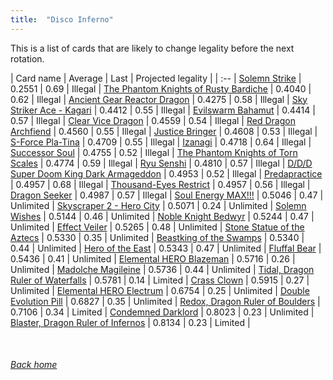 ```yaml
---
title:  "Disco Inferno"
---
```


This is a list of cards that are likely to change legality before the next rotation.

| Card name | Average | Last | Projected legality |
| :-- |
[Solemn Strike](https://db.ygoprodeck.com/card/?search=Solemn%20Strike) | 0.2551 | 0.69 | Illegal |
[The Phantom Knights of Rusty Bardiche](https://db.ygoprodeck.com/card/?search=The%20Phantom%20Knights%20of%20Rusty%20Bardiche) | 0.4040 | 0.62 | Illegal |
[Ancient Gear Reactor Dragon](https://db.ygoprodeck.com/card/?search=Ancient%20Gear%20Reactor%20Dragon) | 0.4275 | 0.58 | Illegal |
[Sky Striker Ace - Kagari](https://db.ygoprodeck.com/card/?search=Sky%20Striker%20Ace%20-%20Kagari) | 0.4412 | 0.55 | Illegal |
[Evilswarm Bahamut](https://db.ygoprodeck.com/card/?search=Evilswarm%20Bahamut) | 0.4414 | 0.57 | Illegal |
[Clear Vice Dragon](https://db.ygoprodeck.com/card/?search=Clear%20Vice%20Dragon) | 0.4559 | 0.54 | Illegal |
[Red Dragon Archfiend](https://db.ygoprodeck.com/card/?search=Red%20Dragon%20Archfiend) | 0.4560 | 0.55 | Illegal |
[Justice Bringer](https://db.ygoprodeck.com/card/?search=Justice%20Bringer) | 0.4608 | 0.53 | Illegal |
[S-Force Pla-Tina](https://db.ygoprodeck.com/card/?search=S-Force%20Pla-Tina) | 0.4709 | 0.55 | Illegal |
[Izanagi](https://db.ygoprodeck.com/card/?search=Izanagi) | 0.4718 | 0.64 | Illegal |
[Successor Soul](https://db.ygoprodeck.com/card/?search=Successor%20Soul) | 0.4755 | 0.52 | Illegal |
[The Phantom Knights of Torn Scales](https://db.ygoprodeck.com/card/?search=The%20Phantom%20Knights%20of%20Torn%20Scales) | 0.4774 | 0.59 | Illegal |
[Ryu Senshi](https://db.ygoprodeck.com/card/?search=Ryu%20Senshi) | 0.4810 | 0.57 | Illegal |
[D/D/D Super Doom King Dark Armageddon](https://db.ygoprodeck.com/card/?search=D/D/D%20Super%20Doom%20King%20Dark%20Armageddon) | 0.4953 | 0.52 | Illegal |
[Predapractice](https://db.ygoprodeck.com/card/?search=Predapractice) | 0.4957 | 0.68 | Illegal |
[Thousand-Eyes Restrict](https://db.ygoprodeck.com/card/?search=Thousand-Eyes%20Restrict) | 0.4957 | 0.56 | Illegal |
[Dragon Seeker](https://db.ygoprodeck.com/card/?search=Dragon%20Seeker) | 0.4987 | 0.57 | Illegal |
[Soul Energy MAX!!!](https://db.ygoprodeck.com/card/?search=Soul%20Energy%20MAX!!!) | 0.5046 | 0.47 | Unlimited |
[Skyscraper 2 - Hero City](https://db.ygoprodeck.com/card/?search=Skyscraper%202%20-%20Hero%20City) | 0.5071 | 0.24 | Unlimited |
[Solemn Wishes](https://db.ygoprodeck.com/card/?search=Solemn%20Wishes) | 0.5144 | 0.46 | Unlimited |
[Noble Knight Bedwyr](https://db.ygoprodeck.com/card/?search=Noble%20Knight%20Bedwyr) | 0.5244 | 0.47 | Unlimited |
[Effect Veiler](https://db.ygoprodeck.com/card/?search=Effect%20Veiler) | 0.5265 | 0.48 | Unlimited |
[Stone Statue of the Aztecs](https://db.ygoprodeck.com/card/?search=Stone%20Statue%20of%20the%20Aztecs) | 0.5330 | 0.35 | Unlimited |
[Beastking of the Swamps](https://db.ygoprodeck.com/card/?search=Beastking%20of%20the%20Swamps) | 0.5340 | 0.44 | Unlimited |
[Hero of the East](https://db.ygoprodeck.com/card/?search=Hero%20of%20the%20East) | 0.5343 | 0.47 | Unlimited |
[Fluffal Bear](https://db.ygoprodeck.com/card/?search=Fluffal%20Bear) | 0.5436 | 0.41 | Unlimited |
[Elemental HERO Blazeman](https://db.ygoprodeck.com/card/?search=Elemental%20HERO%20Blazeman) | 0.5716 | 0.26 | Unlimited |
[Madolche Magileine](https://db.ygoprodeck.com/card/?search=Madolche%20Magileine) | 0.5736 | 0.44 | Unlimited |
[Tidal, Dragon Ruler of Waterfalls](https://db.ygoprodeck.com/card/?search=Tidal,%20Dragon%20Ruler%20of%20Waterfalls) | 0.5781 | 0.14 | Limited |
[Crass Clown](https://db.ygoprodeck.com/card/?search=Crass%20Clown) | 0.5915 | 0.27 | Unlimited |
[Elemental HERO Electrum](https://db.ygoprodeck.com/card/?search=Elemental%20HERO%20Electrum) | 0.6754 | 0.25 | Unlimited |
[Double Evolution Pill](https://db.ygoprodeck.com/card/?search=Double%20Evolution%20Pill) | 0.6827 | 0.35 | Unlimited |
[Redox, Dragon Ruler of Boulders](https://db.ygoprodeck.com/card/?search=Redox,%20Dragon%20Ruler%20of%20Boulders) | 0.7106 | 0.34 | Limited |
[Condemned Darklord](https://db.ygoprodeck.com/card/?search=Condemned%20Darklord) | 0.8023 | 0.23 | Unlimited |
[Blaster, Dragon Ruler of Infernos](https://db.ygoprodeck.com/card/?search=Blaster,%20Dragon%20Ruler%20of%20Infernos) | 0.8134 | 0.23 | Limited |

<br>

###### [Back home](index)